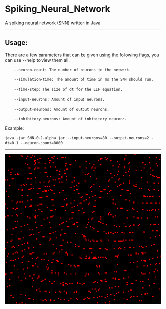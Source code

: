 # Spiking_Neural_Network
A spiking neural network (SNN) written in Java

---

## Usage: ##

There are a few parameters that can be given using the following flags, you can use --help to view them all. 


        --neuron-count: The number of neurons in the network.

        --simulation-time: The amount of time in ms the SNN should run.

        --time-step: The size of dt for the LIF equation.

        --input-neurons: Amount of input neurons.

        --output-neurons: Amount of output neurons.

        --inhibitory-neurons: Amount of inhibitory neurons.



Example:
```
java -jar SNN-0.2-alpha.jar --input-neurons=80 --output-neurons=2 -dt=0.1 --neuron-count=8000

```
---

![Spiking Neural Network demo with 21000 neurons](SNN/src/main/resources/0.1-alpha-demo.png)